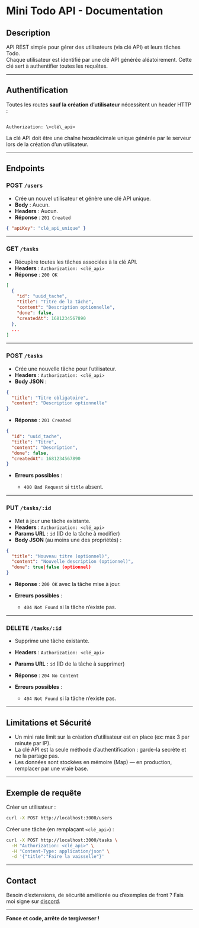# Mini Todo API - Documentation

## Description

API REST simple pour gérer des utilisateurs (via clé API) et leurs tâches Todo.  
Chaque utilisateur est identifié par une clé API générée aléatoirement. Cette clé sert à authentifier toutes les requêtes.

---

## Authentification

Toutes les routes **sauf la création d’utilisateur** nécessitent un header HTTP :

```

Authorization: \<clé\_api>

````

La clé API doit être une chaîne hexadécimale unique générée par le serveur lors de la création d’un utilisateur.

---

## Endpoints

### POST `/users`

- Crée un nouvel utilisateur et génère une clé API unique.
- **Body** : Aucun.
- **Headers** : Aucun.
- **Réponse** : `201 Created`
  
```json
{ "apiKey": "clé_api_unique" }
````

---

### GET `/tasks`

* Récupère toutes les tâches associées à la clé API.
* **Headers** : `Authorization: <clé_api>`
* **Réponse** : `200 OK`

```json
[
  {
    "id": "uuid_tache",
    "title": "Titre de la tâche",
    "content": "Description optionnelle",
    "done": false,
    "createdAt": 1681234567890
  },
  ...
]
```

---

### POST `/tasks`

* Crée une nouvelle tâche pour l’utilisateur.
* **Headers** : `Authorization: <clé_api>`
* **Body JSON** :

```json
{
  "title": "Titre obligatoire",
  "content": "Description optionnelle"
}
```

* **Réponse** : `201 Created`

```json
{
  "id": "uuid_tache",
  "title": "Titre",
  "content": "Description",
  "done": false,
  "createdAt": 1681234567890
}
```

* **Erreurs possibles** :

  * `400 Bad Request` si `title` absent.

---

### PUT `/tasks/:id`

* Met à jour une tâche existante.
* **Headers** : `Authorization: <clé_api>`
* **Params URL** : `id` (ID de la tâche à modifier)
* **Body JSON** (au moins une des propriétés) :

```json
{
  "title": "Nouveau titre (optionnel)",
  "content": "Nouvelle description (optionnel)",
  "done": true|false (optionnel)
}
```

* **Réponse** : `200 OK` avec la tâche mise à jour.

* **Erreurs possibles** :

  * `404 Not Found` si la tâche n’existe pas.

---

### DELETE `/tasks/:id`

* Supprime une tâche existante.

* **Headers** : `Authorization: <clé_api>`

* **Params URL** : `id` (ID de la tâche à supprimer)

* **Réponse** : `204 No Content`

* **Erreurs possibles** :

  * `404 Not Found` si la tâche n’existe pas.

---

## Limitations et Sécurité

* Un mini rate limit sur la création d’utilisateur est en place (ex: max 3 par minute par IP).
* La clé API est la seule méthode d’authentification : garde-la secrète et ne la partage pas.
* Les données sont stockées en mémoire (Map) — en production, remplacer par une vraie base.

---

## Exemple de requête

Créer un utilisateur :

```bash
curl -X POST http://localhost:3000/users
```

Créer une tâche (en remplaçant `<clé_api>`) :

```bash
curl -X POST http://localhost:3000/tasks \
  -H "Authorization: <clé_api>" \
  -H "Content-Type: application/json" \
  -d '{"title":"Faire la vaisselle"}'
```

---

## Contact

Besoin d’extensions, de sécurité améliorée ou d’exemples de front ?
Fais moi signe sur <a href="https://discord.com/users/1066067393123733595">discord</a>.

---

**Fonce et code, arrête de tergiverser !**

```